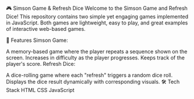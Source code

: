 🎮 Simson Game & Refresh Dice
Welcome to the Simson Game and Refresh Dice! This repository contains two simple yet engaging games implemented in JavaScript. Both games are lightweight, easy to play, and great examples of interactive web-based games.

🚀 Features
Simson Game:

A memory-based game where the player repeats a sequence shown on the screen.
Increases in difficulty as the player progresses.
Keeps track of the player's score.
Refresh Dice:

A dice-rolling game where each "refresh" triggers a random dice roll.
Displays the dice result dynamically with corresponding visuals.
🛠️ Tech Stack
HTML
CSS
JavaScript

